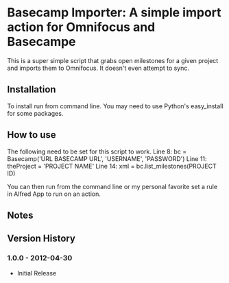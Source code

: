 Basecamp Importer: A simple import action for Omnifocus and Basecampe
============

This is a super simple script that grabs open milestones for a given project and imports them to Omnifocus. It doesn't even attempt to sync.

Installation
----------------

To install run from command line. You may need to use Python's easy_install for some packages.

How to use
----------------

The following need to be set for this script to work. 
Line 8: bc = Basecamp('URL BASECAMP URL', 'USERNAME', 'PASSWORD')
Line 11: theProject = 'PROJECT NAME'
Line 14: xml = bc.list_milestones(PROJECT ID)

You can then run from the command line or my personal favorite set a rule in Alfred App to run on an action. 
 

Notes
----------------

## Version History ##

### 1.0.0 - 2012-04-30 ###
- Initial Release
